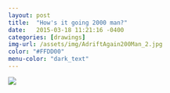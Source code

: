```yaml
---
layout: post
title:  "How's it going 2000 man?"
date:   2015-03-18 11:21:16 -0400
categories: [drawings]
img-url: /assets/img/AdriftAgain200Man_2.jpg
color: "#FFDD00"
menu-color: "dark_text"
---
```

<img src="{{site.baseurl}}/assets/img/AdriftAgain200Man_2.jpg">
